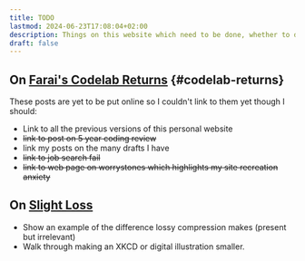 ```yaml
---
title: TODO
lastmod: 2024-06-23T17:08:04+02:00
description: Things on this website which need to be done, whether to do with the code or with the content
draft: false
---
```


## On [Farai's Codelab Returns](/content/notes/farais-codelab-returns.md) {#codelab-returns}

These posts are yet to be put online so I couldn't link to them yet though I should:

* Link to all the previous versions of this personal website
* ~~link to post on 5 year coding review~~
* link my posts on the many drafts I have
* ~~link to job search fail~~
* ~~link to web page on worrystones which highlights my site recreation anxiety~~

## On [Slight Loss](/content/notes/slight-loss.md)

* Show an example of the difference lossy compression makes (present but irrelevant)
* Walk through making an XKCD or digital illustration smaller.

